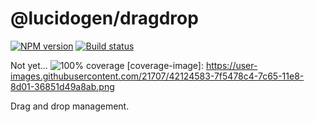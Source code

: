 # @lucidogen/dragdrop

[![NPM version][npm-image]][npm-url]
[![Build status][travis-image]][travis-url]

[npm-image]: https://img.shields.io/npm/v/@lucidogen/dragdrop.svg?style=flat
[npm-url]: https://npmjs.org/package/@lucidogen/dragdrop
[travis-image]: https://img.shields.io/travis/lucidogen/lucidogen.svg?style=flat
[travis-url]: https://travis-ci.org/lucidogen/lucidogen

Not yet... ![100% coverage](coverage-image)
[coverage-image]: https://user-images.githubusercontent.com/21707/42124583-7f5478c4-7c65-11e8-8d01-36851d49a8ab.png

Drag and drop management.
